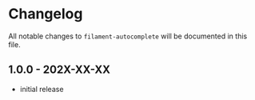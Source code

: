 # Changelog

All notable changes to `filament-autocomplete` will be documented in this file.

## 1.0.0 - 202X-XX-XX

- initial release
